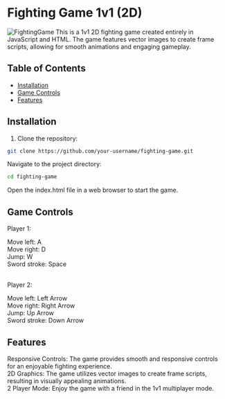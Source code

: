 # Fighting Game 1v1 (2D)
![FightingGame](https://github.com/totovalv/Fighting-Game-1v1/assets/109441417/2139a78a-eef1-4b1b-9ce3-8ac7fd064913)
This is a 1v1 2D fighting game created entirely in JavaScript and HTML. The game features vector images to create frame scripts, allowing for smooth animations and engaging gameplay.

## Table of Contents

- [Installation](#installation)
- [Game Controls](#game-controls)
- [Features](#features)

## Installation

1. Clone the repository:

```bash
git clone https://github.com/your-username/fighting-game.git
```
Navigate to the project directory:
```bash
cd fighting-game
```
Open the index.html file in a web browser to start the game.
## Game Controls
Player 1:<br>

Move left: A<br>
Move right: D<br>
Jump: W<br>
Sword stroke: Space<br>
<br>

Player 2:<br>

Move left: Left Arrow<br>
Move right: Right Arrow<br>
Jump: Up Arrow<br>
Sword stroke: Down Arrow<br>

## Features
Responsive Controls: The game provides smooth and responsive controls for an enjoyable fighting experience.<br>
2D Graphics: The game utilizes vector images to create frame scripts, resulting in visually appealing animations.<br>
2 Player Mode: Enjoy the game with a friend in the 1v1 multiplayer mode.<br>
